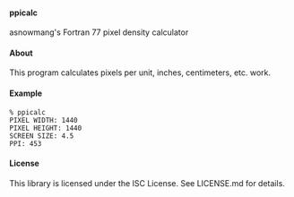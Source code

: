 #### ppicalc
asnowmang's Fortran 77 pixel density calculator

#### About
This program calculates pixels per unit, inches, centimeters, etc. work. 

#### Example
    % ppicalc
    PIXEL WIDTH: 1440
    PIXEL HEIGHT: 1440
    SCREEN SIZE: 4.5
    PPI: 453
    
#### License
This library is licensed under the ISC License. See LICENSE.md for details.

